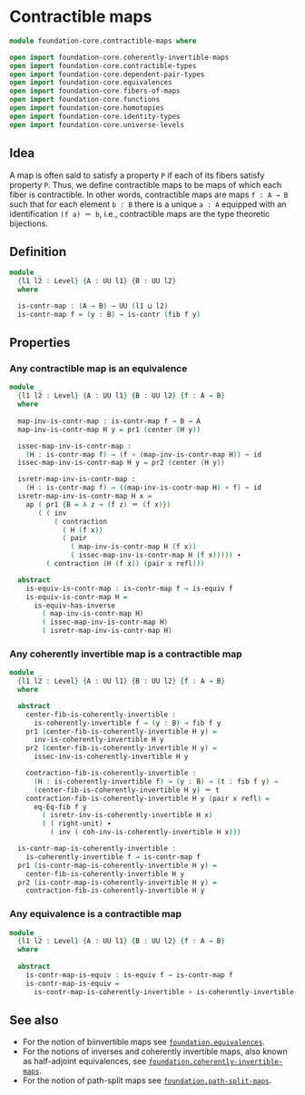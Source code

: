 #  Contractible maps

```agda
module foundation-core.contractible-maps where

open import foundation-core.coherently-invertible-maps
open import foundation-core.contractible-types
open import foundation-core.dependent-pair-types
open import foundation-core.equivalences
open import foundation-core.fibers-of-maps
open import foundation-core.functions
open import foundation-core.homotopies
open import foundation-core.identity-types
open import foundation-core.universe-levels
```

## Idea

A map is often said to satisfy a property `P` if each of its fibers satisfy property `P`. Thus, we define contractible maps to be maps of which each fiber is contractible. In other words, contractible maps are maps `f : A → B` such that for each element `b : B` there is a unique `a : A` equipped with an identification `(f a) ＝ b`, i.e., contractible maps are the type theoretic bijections.

## Definition

```agda
module _
  {l1 l2 : Level} {A : UU l1} {B : UU l2}
  where

  is-contr-map : (A → B) → UU (l1 ⊔ l2)
  is-contr-map f = (y : B) → is-contr (fib f y)
```

## Properties

### Any contractible map is an equivalence

```agda
module _
  {l1 l2 : Level} {A : UU l1} {B : UU l2} {f : A → B}
  where
  
  map-inv-is-contr-map : is-contr-map f → B → A
  map-inv-is-contr-map H y = pr1 (center (H y))

  issec-map-inv-is-contr-map :
    (H : is-contr-map f) → (f ∘ (map-inv-is-contr-map H)) ~ id
  issec-map-inv-is-contr-map H y = pr2 (center (H y))

  isretr-map-inv-is-contr-map :
    (H : is-contr-map f) → ((map-inv-is-contr-map H) ∘ f) ~ id
  isretr-map-inv-is-contr-map H x =
    ap ( pr1 {B = λ z → (f z) ＝ (f x)})
       ( ( inv
           ( contraction
             ( H (f x))
             ( pair
               ( map-inv-is-contr-map H (f x))
               ( issec-map-inv-is-contr-map H (f x))))) ∙
         ( contraction (H (f x)) (pair x refl)))

  abstract
    is-equiv-is-contr-map : is-contr-map f → is-equiv f
    is-equiv-is-contr-map H =
      is-equiv-has-inverse
        ( map-inv-is-contr-map H)
        ( issec-map-inv-is-contr-map H)
        ( isretr-map-inv-is-contr-map H)
```

### Any coherently invertible map is a contractible map

```agda
module _
  {l1 l2 : Level} {A : UU l1} {B : UU l2} {f : A → B}
  where

  abstract
    center-fib-is-coherently-invertible :
      is-coherently-invertible f → (y : B) → fib f y
    pr1 (center-fib-is-coherently-invertible H y) =
      inv-is-coherently-invertible H y
    pr2 (center-fib-is-coherently-invertible H y) =
      issec-inv-is-coherently-invertible H y

    contraction-fib-is-coherently-invertible :
      (H : is-coherently-invertible f) → (y : B) → (t : fib f y) →
      (center-fib-is-coherently-invertible H y) ＝ t
    contraction-fib-is-coherently-invertible H y (pair x refl) =
      eq-Eq-fib f y
        ( isretr-inv-is-coherently-invertible H x)
        ( ( right-unit) ∙
          ( inv ( coh-inv-is-coherently-invertible H x)))

  is-contr-map-is-coherently-invertible : 
    is-coherently-invertible f → is-contr-map f
  pr1 (is-contr-map-is-coherently-invertible H y) =
    center-fib-is-coherently-invertible H y
  pr2 (is-contr-map-is-coherently-invertible H y) =
    contraction-fib-is-coherently-invertible H y
```

### Any equivalence is a contractible map

```agda
module _
  {l1 l2 : Level} {A : UU l1} {B : UU l2} {f : A → B}
  where
  
  abstract
    is-contr-map-is-equiv : is-equiv f → is-contr-map f
    is-contr-map-is-equiv =
      is-contr-map-is-coherently-invertible ∘ is-coherently-invertible-is-equiv
```

## See also

- For the notion of biinvertible maps see
  [`foundation.equivalences`](foundation.equivalences.md).
- For the notions of inverses and coherently invertible maps, also known as half-adjoint equivalences, see
  [`foundation.coherently-invertible-maps`](foundation.coherently-invertible-maps.md).
- For the notion of path-split maps see
  [`foundation.path-split-maps`](foundation.path-split-maps.md).
